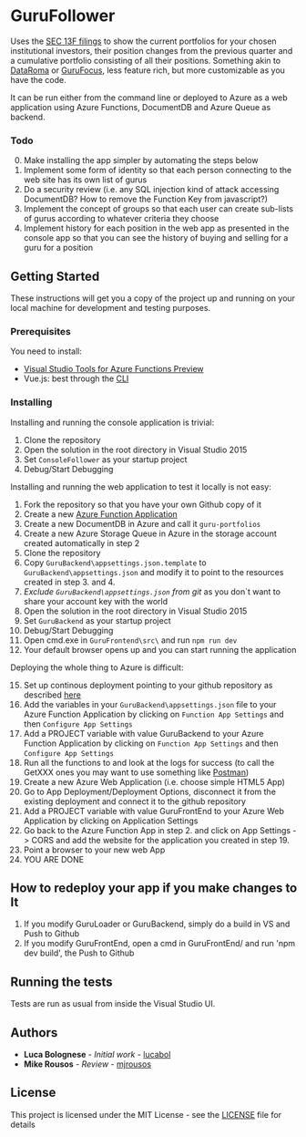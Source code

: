 # GuruFollower

Uses the [SEC 13F filings](https://www.sec.gov/answers/form13f.htm) to show the current portfolios for your chosen institutional investors, their position changes from the previous quarter and a cumulative portfolio consisting of all their positions.
Something akin to [DataRoma](http://www.dataroma.com/m/home.php) or [GuruFocus](http://www.gurufocus.com/), less feature rich, but more customizable as you have the code.

It can be run either from the command line or deployed to Azure as a web application using Azure Functions, DocumentDB and Azure Queue as backend.

### Todo

0. Make installing the app simpler by automating the steps below
1. Implement some form of identity so that each person connecting to the web site has its own list of gurus
2. Do a security review (i.e. any SQL injection kind of attack accessing DocumentDB? How to remove the Function Key from javascript?)
2. Implement the concept of groups so that each user can create sub-lists of gurus according to whatever criteria they choose
3. Implement history for each position in the web app as presented in the console app so that you can see the history of buying and selling for a guru for a position

## Getting Started

These instructions will get you a copy of the project up and running on your local machine for development and testing purposes.

### Prerequisites

You need to install:

- [Visual Studio Tools for Azure Functions Preview](https://buildazure.com/2016/12/14/azure-functions-visual-studio-tools-preview/comment-page-1/)
- Vue.js: best through the [CLI](https://vuejs.org/v2/guide/installation.html#CLI)

### Installing

Installing and running the console application is trivial:

1. Clone the repository
2. Open the solution in the root directory in Visual Studio 2015
3. Set `ConsoleFollower` as your startup project
4. Debug/Start Debugging

Installing and running the web application to test it locally is not easy:

1. Fork the repository so that you have your own Github copy of it
2. Create a new [Azure Function Application](https://azure.microsoft.com/en-us/services/functions/)
3. Create a new DocumentDB in Azure and call it `guru-portfolios`
4. Create a new Azure Storage Queue in Azure in the storage account created automatically in step 2
7. Clone the repository
8. Copy `GuruBackend\appsettings.json.template` to `GuruBackend\appsettings.json` and modify it to point to the resources created in step 3. and 4.
9. *Exclude `GuruBackend\appsettings.json` from git* as you don`t want to share your account key with the world
10. Open the solution in the root directory in Visual Studio 2015
11. Set `GuruBackend` as your startup project
12. Debug/Start Debugging
13. Open cmd.exe in `GuruFrontend\src\` and run `npm run dev`
14. Your default browser opens up and you can start running the application

Deploying the whole thing to Azure is difficult:

15. Set up continous deployment pointing to your github repository as described [here](https://docs.microsoft.com/en-us/azure/azure-functions/functions-continuous-deployment)
16. Add the variables in your `GuruBackend\appsettings.json` file to your Azure Function Application by clicking on `Function App Settings` and then `Configure App Settings`
17. Add a PROJECT variable with value GuruBackend to your Azure Function Application by clicking on `Function App Settings` and then `Configure App Settings`
18. Run all the functions to and look at the logs for success (to call the GetXXX ones you may want to use something like [Postman](https://www.getpostman.com/))
19. Create a new Azure Web Application (i.e. choose simple HTML5 App)
20. Go to App Deployment/Deployment Options, disconnect it from the existing deployment and connect it to the github repository
17. Add a PROJECT variable with value GuruFrontEnd to your Azure Web Application by clicking on Application Settings
18. Go back to the Azure Function App in step 2. and click on App Settings -> CORS and add the website for the application you created in step 19.
19. Point a browser to your new web App
20. YOU ARE DONE

## How to redeploy your app if you make changes to It
1. If you modify GuruLoader or GuruBackend, simply do a build in VS and Push to Github
2. If you modify GuruFrontEnd, open a cmd in GuruFrontEnd/ and run 'npm dev build', the Push to Github

## Running the tests

Tests are run as usual from inside the Visual Studio UI.

## Authors

* **Luca Bolognese** - *Initial work* - [lucabol](https://github.com/lucabol)
* **Mike Rousos** - *Review* - [mjrousos](https://github.com/mjrousos)

## License

This project is licensed under the MIT License - see the [LICENSE](LICENSE) file for details

